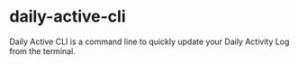 # daily-active-cli
Daily Active CLI is a command line to quickly update your Daily Activity Log from the terminal.
